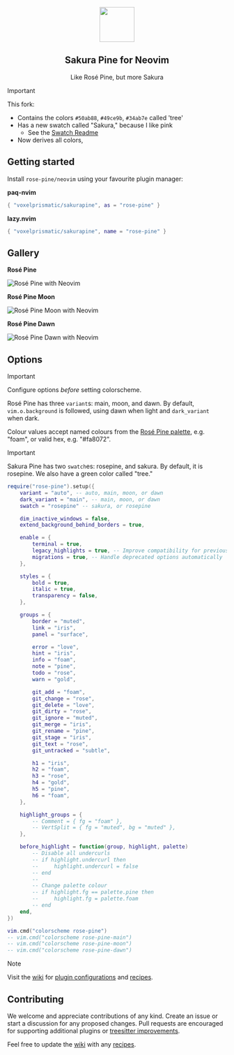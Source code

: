 <p align="center">
    <img src="https://github.com/rose-pine/rose-pine-theme/raw/main/assets/icon.png" width="80" />
    <h2 align="center">Sakura Pine for Neovim</h2>
</p>

<p align="center">Like Rosé Pine, but more Sakura</p>

> [!IMPORTANT]
> This fork:
> - Contains the colors `#50ab88`, `#49ce9b`, `#34ab7e` called 'tree'
> - Has a new swatch called "Sakura," because I like pink
>   - See the [Swatch Readme](/lua/rose-pine/swatch/derive.lua)
> - Now derives all colors,

## Getting started

Install `rose-pine/neovim` using your favourite plugin manager:

**paq-nvim**

```lua
{ "voxelprismatic/sakurapine", as = "rose-pine" }
```

**lazy.nvim**

```lua
{ "voxelprismatic/sakurapine", name = "rose-pine" }
```

## Gallery

**Rosé Pine**

![Rosé Pine with Neovim](https://user-images.githubusercontent.com/1973/163921570-0f577baf-3199-4f09-9779-a7eb9238151a.png)

**Rosé Pine Moon**

![Rosé Pine Moon with Neovim](https://user-images.githubusercontent.com/1973/163921620-d3acd0d2-d227-4d28-a5e8-97ff22e56c6d.png)

**Rosé Pine Dawn**

![Rosé Pine Dawn with Neovim](https://user-images.githubusercontent.com/1973/163921656-644a2db3-c55c-4e89-9bdd-39cdd7a2681b.png)

## Options

> [!IMPORTANT]
> Configure options _before_ setting colorscheme.

Rosé Pine has three `variant`s: main, moon, and dawn. By default, `vim.o.background` is followed, using dawn when light and `dark_variant` when dark.

Colour values accept named colours from the [Rosé Pine palette](https://rosepinetheme.com/palette/ingredients/), e.g. "foam", or valid hex, e.g. "#fa8072".

> [!IMPORTANT]
> Sakura Pine has two `swatch`es: rosepine, and sakura. By default, it is rosepine.
> We also have a green color called "tree."

```lua
require("rose-pine").setup({
    variant = "auto", -- auto, main, moon, or dawn
    dark_variant = "main", -- main, moon, or dawn
    swatch = "rosepine" -- sakura, or rosepine

    dim_inactive_windows = false,
    extend_background_behind_borders = true,

    enable = {
        terminal = true,
        legacy_highlights = true, -- Improve compatibility for previous versions of Neovim
        migrations = true, -- Handle deprecated options automatically
    },

    styles = {
        bold = true,
        italic = true,
        transparency = false,
    },

    groups = {
        border = "muted",
        link = "iris",
        panel = "surface",

        error = "love",
        hint = "iris",
        info = "foam",
        note = "pine",
        todo = "rose",
        warn = "gold",

        git_add = "foam",
        git_change = "rose",
        git_delete = "love",
        git_dirty = "rose",
        git_ignore = "muted",
        git_merge = "iris",
        git_rename = "pine",
        git_stage = "iris",
        git_text = "rose",
        git_untracked = "subtle",

        h1 = "iris",
        h2 = "foam",
        h3 = "rose",
        h4 = "gold",
        h5 = "pine",
        h6 = "foam",
    },

    highlight_groups = {
        -- Comment = { fg = "foam" },
        -- VertSplit = { fg = "muted", bg = "muted" },
    },

    before_highlight = function(group, highlight, palette)
        -- Disable all undercurls
        -- if highlight.undercurl then
        --     highlight.undercurl = false
        -- end
        --
        -- Change palette colour
        -- if highlight.fg == palette.pine then
        --     highlight.fg = palette.foam
        -- end
    end,
})

vim.cmd("colorscheme rose-pine")
-- vim.cmd("colorscheme rose-pine-main")
-- vim.cmd("colorscheme rose-pine-moon")
-- vim.cmd("colorscheme rose-pine-dawn")
```

> [!NOTE]
> Visit the [wiki](https://github.com/rose-pine/neovim/wiki) for [plugin configurations](https://github.com/rose-pine/neovim/wiki/Plugin-configurations) and [recipes](https://github.com/rose-pine/neovim/wiki/Recipes).

## Contributing

We welcome and appreciate contributions of any kind. Create an issue or start a discussion for any proposed changes. Pull requests are encouraged for supporting additional plugins or [treesitter improvements](https://github.com/nvim-treesitter/nvim-treesitter/blob/master/CONTRIBUTING.md#highlights).

Feel free to update the [wiki](https://github.com/rose-pine/neovim/wiki/) with any [recipes](https://github.com/rose-pine/neovim/wiki/Recipes).
